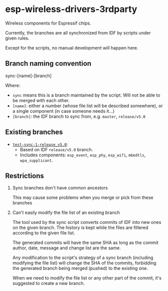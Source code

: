 # esp-wireless-drivers-3rdparty

Wireless components for Espressif chips.

Currently, the branches are all synchronized from IDF by scripts under given rules.

Except for the scripts, no manual development will happen here.

## Branch naming convention

sync-[name]-[branch]

Where:

- `sync` means this is a branch maintained by the script. Will not be able to be merged with each other.
- `[name]`: either a number (whose file list will be described somewhere), or a single component (in case someone needs it...)
- `[branch]`: the IDF branch to sync from, e.g. `master`, `release/v5.0`

## Existing branches

- [`test-sync-1-release_v5.0`](../../tree/test-sync-1-release_v5.0):
    - Based on IDF `release/v5.0` branch.
    - Includes components: `esp_event`, `esp_phy`, `esp_wifi`, `mbedtls`, `wpa_supplicant`.
## Restrictions

1. Sync branches don't have common ancestors

   This may cause some problems when you merge or pick from these branches

2. Can't easily modify the file list of an existing branch

   The tool used by the sync script converts commits of IDF into new ones on the given branch. The history is kept while the files are filtered according to the given file list.

   The generated commits will have the same SHA as long as the commit author, date, message and change list are the same.

   Any modification to the script's strategy of a sync branch (including modifying the file list) will change the SHA of the commits, forbidding the generated branch being merged (pushed) to the existing one.

   When we need to modify the file list or any other part of the commit, it's suggested to create a new branch.
